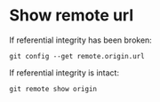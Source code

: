 # Show remote url
If referential integrity has been broken:

  `git config --get remote.origin.url`

If referential integrity is intact:

  `git remote show origin`
